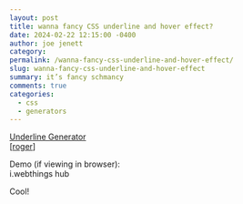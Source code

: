 ```yaml
---
layout: post
title: wanna fancy CSS underline and hover effect?
date: 2024-02-22 12:15:00 -0400
author: joe jenett
category: 
permalink: /wanna-fancy-css-underline-and-hover-effect/
slug: wanna-fancy-css-underline-and-hover-effect
summary: it’s fancy schmancy
comments: true
categories:
  - css
  - generators
---
```

<a title="Underline Generator" href="https://underline-generator.netlify.app/">Underline Generator</a><br>[<a href="https://pinboard.in/u:roger">roger</a>]

Demo (if viewing in browser):  
<span class="fancy-underline">i.webthings hub</span>

Cool!

<a href="https://brid.gy/publish/mastodon"></a>